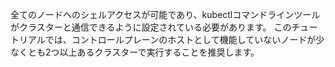 全てのノードへのシェルアクセスが可能であり、kubectlコマンドラインツールがクラスターと通信できるように設定されている必要があります。
このチュートリアルでは、コントロールプレーンのホストとして機能していないノードが少なくとも2つ以上あるクラスターで実行することを推奨します。
